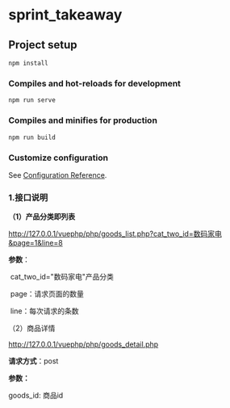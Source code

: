 # sprint_takeaway

## Project setup
```
npm install
```

### Compiles and hot-reloads for development
```
npm run serve
```

### Compiles and minifies for production
```
npm run build
```

### Customize configuration
See [Configuration Reference](https://cli.vuejs.org/config/).

### **1.接口说明**

**（1）产品分类即列表**

http://127.0.0.1/vuephp/php/goods_list.php?cat_two_id=数码家电&page=1&line=8

**参数**：

​			cat_two_id="数码家电"产品分类

​			page：请求页面的数量

​			line：每次请求的条数

（2）商品详情

http://127.0.0.1/vuephp/php/goods_detail.php

**请求方式**：post

**参数：**

goods_id:  商品id




